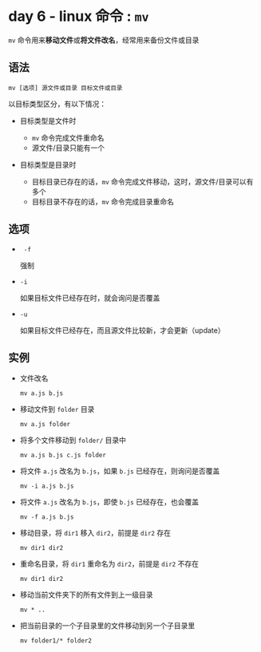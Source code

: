 # day 6 - linux 命令 : `mv`

`mv` 命令用来**移动文件**或**将文件改名**，经常用来备份文件或目录

## 语法

```
mv [选项] 源文件或目录 目标文件或目录
```

以目标类型区分，有以下情况：

+   目标类型是文件时
    +   `mv` 命令完成文件重命名
    +   源文件/目录只能有一个

+   目标类型是目录时
    +   目标目录已存在的话，`mv` 命令完成文件移动，这时，源文件/目录可以有多个
    +   目标目录不存在的话，`mv` 命令完成目录重命名

## 选项
    
+   ` -f`

    强制
    
+   `-i`

    如果目标文件已经存在时，就会询问是否覆盖
    
+   `-u`

    如果目标文件已经存在，而且源文件比较新，才会更新（update）
        
## 实例

+   文件改名

    `mv a.js b.js`
    
+   移动文件到 `folder` 目录
    
    `mv a.js folder`
    
+   将多个文件移动到 `folder/` 目录中

    `mv a.js b.js c.js folder`
    
+   将文件 `a.js` 改名为 `b.js`，如果 `b.js` 已经存在，则询问是否覆盖

    `mv -i a.js b.js`
    
+   将文件 `a.js` 改名为 `b.js`，即使 `b.js` 已经存在，也会覆盖

    `mv -f a.js b.js`
    
+   移动目录，将 `dir1` 移入 `dir2`，前提是 `dir2` 存在

    `mv dir1 dir2`
    
+   重命名目录，将 `dir1` 重命名为 `dir2`，前提是 `dir2` 不存在

    `mv dir1 dir2`
    
+   移动当前文件夹下的所有文件到上一级目录

    `mv * ..`
    
+   把当前目录的一个子目录里的文件移动到另一个子目录里

    `mv folder1/* folder2`